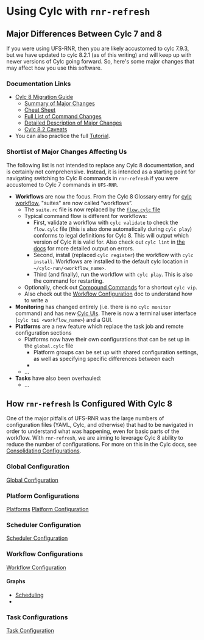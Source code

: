 # Using Cylc with `rnr-refresh`

## Major Differences Between Cylc 7 and 8
If you were using UFS-RNR, then you are likely accustomed to cylc 7.9.3, but
we have updated to cylc 8.2.1 (as of this writing) and will keep up with newer
versions of Cylc going forward.  So, here's some major changes that may affect
how you use this software.  

### Documentation Links
* [Cylc 8 Migration Guide](https://cylc.github.io/cylc-doc/latest/html/7-to-8/index.html)
    * [Summary of Major Changes](https://cylc.github.io/cylc-doc/latest/html/7-to-8/summary.html)
    * [Cheat Sheet](https://cylc.github.io/cylc-doc/latest/html/7-to-8/cheat-sheet.html)
    * [Full List of Command Changes](https://cylc.github.io/cylc-doc/latest/html/7-to-8/major-changes/cli.html#full-list-of-command-changes)
    * [Detailed Description of Major Changes](https://cylc.github.io/cylc-doc/latest/html/7-to-8/major-changes/index.html)
    * [Cylc 8.2 Caveats](https://cylc.github.io/cylc-doc/latest/html/7-to-8/caveats.html)
* You can also practice the full [Tutorial](https://cylc.github.io/cylc-doc/latest/html/tutorial/index.html).

### Shortlist of Major Changes Affecting Us
The following list is not intended to replace any Cylc 8 documentation, and is certainly not comprehensive.
Instead, it is intended as a starting point for navigating switching to Cylc 8 commands in `rnr-refresh` if you were accustomed to Cylc 7 commands in `UFS-RNR`.

* **Workflows** are now the focus.  From the Cylc 8 Glossary entry for [cylc workflow](https://cylc.github.io/cylc-doc/latest/html/glossary.html#term-cylc-workflow),
"suites" are now called “workflows”.
   * The `suite.rc` file is now replaced by the [`flow.cylc` file](https://cylc.github.io/cylc-doc/latest/html/tutorial/scheduling/graphing.html)
   * Typical command flow is different for workflows:
      * First, validate a workflow with `cylc validate` to check the `flow.cylc` file (this is also done automatically during `cylc play`) conforms to legal definitions for Cylc 8.  This will output which version of Cylc it is valid for.  Also check out `cylc lint` in [the docs](https://cylc.github.io/cylc-doc/latest/html/user-guide/writing-workflows/configuration.html#module-cylc.flow.scripts.lint) for more detailed output on errors.
      * Second, install (replaced `cylc register`) the workflow with `cylc install`.  Workflows are installed  to the default cylc location in `~/cylc-run/<workflow_name>`.
      * Third (and finally), run the workflow with `cylc play`.  This is also the command for restarting.
   * Optionally, check out [Compound Commands](https://cylc.github.io/cylc-doc/latest/html/user-guide/compound-commands.html#compoundcommands) for a shortcut `cylc vip`.
   * Also check out the [Workflow Configuration](https://cylc.github.io/cylc-doc/latest/html/user-guide/writing-workflows/configuration.html) doc to understand how to write a 
* **Monitoring** has changed entirely (i.e. there is no `cylc monitor` command) and has new [Cylc UIs](https://cylc.github.io/cylc-doc/8.0.0/html/7-to-8/major-changes/ui.html).
     There is now a terminal user interface (`cylc tui <workflow_name>`) and a GUI.
* **Platforms** are a new feature which replace the task job and remote configuration sections
   * Platforms now have their own configurations that can be set up in the `global.cylc` file
      * Platform groups can be set up with shared configuration settings, as well as specifying specific differences between each
      * 
   * ...
* **Tasks** have also been overhauled:
   * ...


## How `rnr-refresh` Is Configured With Cylc 8
One of the major pitfalls of UFS-RNR was the large numbers of configuration files (YAML, Cylc, and otherwise) that had to be navigated in order to understand what was
happening, even for basic parts of the workflow.  With `rnr-refresh`, we are aiming to leverage Cylc 8 ability to reduce the number of configurations.  For more on this
in the Cylc docs, see [Consolidating Configurations](https://cylc.github.io/cylc-doc/latest/html/tutorial/runtime/configuration-consolidation/index.html#tutorial-cylc-consolidating-configuration).

### Global Configuration
[Global Configuration](https://cylc.github.io/cylc-doc/latest/html/reference/config/global.html#global-configuration)

### Platform Configurations
[Platforms](https://cylc.github.io/cylc-doc/latest/html/7-to-8/major-changes/platforms.html)
[Platform Configuration](https://cylc.github.io/cylc-doc/latest/html/reference/config/writing-platform-configs.html)

### Scheduler Configuration
[Scheduler Configuration](https://cylc.github.io/cylc-doc/latest/html/user-guide/writing-workflows/scheduler.html)

### Workflow Configurations
[Workflow Configuration](https://cylc.github.io/cylc-doc/latest/html/reference/config/workflow.html#workflow-configuration)

#### Graphs
* [Scheduling](https://cylc.github.io/cylc-doc/stable/html/reference/config/workflow.html#flow.cylc[scheduling][graph])
* 

### Task Configurations
[Task Configuration](https://cylc.github.io/cylc-doc/latest/html/user-guide/writing-workflows/runtime.html)
